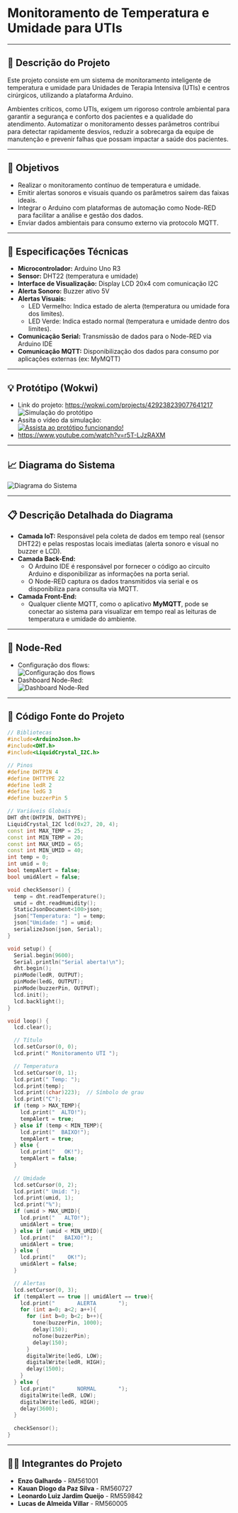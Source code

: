 # Monitoramento de Temperatura e Umidade para UTIs
---
## 📝 Descrição do Projeto

Este projeto consiste em um sistema de monitoramento inteligente de temperatura e umidade para Unidades de Terapia Intensiva (UTIs) e centros cirúrgicos, utilizando a plataforma Arduino.

Ambientes críticos, como UTIs, exigem um rigoroso controle ambiental para garantir a segurança e conforto dos pacientes e a qualidade do atendimento. Automatizar o monitoramento desses parâmetros contribui para detectar rapidamente desvios, reduzir a sobrecarga da equipe de manutenção e prevenir falhas que possam impactar a saúde dos pacientes.

---
## 🎯 Objetivos

- Realizar o monitoramento contínuo de temperatura e umidade.
- Emitir alertas sonoros e visuais quando os parâmetros saírem das faixas ideais.
- Integrar o Arduino com plataformas de automação como Node-RED para facilitar a análise e gestão dos dados.
- Enviar dados ambientais para consumo externo via protocolo MQTT.

---
## 🔧 Especificações Técnicas

- **Microcontrolador:** Arduino Uno R3
- **Sensor:** DHT22 (temperatura e umidade)
- **Interface de Visualização:** Display LCD 20x4 com comunicação I2C
- **Alerta Sonoro:** Buzzer ativo 5V
- **Alertas Visuais:**  
  - LED Vermelho: Indica estado de alerta (temperatura ou umidade fora dos limites).
  - LED Verde: Indica estado normal (temperatura e umidade dentro dos limites).
- **Comunicação Serial:** Transmissão de dados para o Node-RED via Arduino IDE
- **Comunicação MQTT:** Disponibilização dos dados para consumo por aplicações externas (ex: MyMQTT)

---
## 💡 Protótipo (Wokwi)

- Link do projeto: https://wokwi.com/projects/429238239077641217 <br>
![Simulação do protótipo](prototipo.png) <br>
- Assita o vídeo da simulação: <br>
[![Assista ao protótipo funcionando!](https://img.youtube.com/vi/r5T-LJzRAXM/hqdefault.jpg)](https://www.youtube.com/watch?v=r5T-LJzRAXM)
- https://www.youtube.com/watch?v=r5T-LJzRAXM
---
## 📈 Diagrama do Sistema

![Diagrama do Sistema](diagrama.png)

---
## 📋 Descrição Detalhada do Diagrama

- **Camada IoT:** Responsável pela coleta de dados em tempo real (sensor DHT22) e pelas respostas locais imediatas (alerta sonoro e visual no buzzer e LCD).  
- **Camada Back-End:** 
  - O Arduino IDE é responsável por fornecer o código ao circuito Arduino e disponibilizar as informações na porta serial.
  - O Node-RED captura os dados transmitidos via serial e os disponibiliza para consulta via MQTT.
- **Camada Front-End:** 
  - Qualquer cliente MQTT, como o aplicativo **MyMQTT**, pode se conectar ao sistema para visualizar em tempo real as leituras de temperatura e umidade do ambiente.
---
## 🔗 Node-Red

- Configuração dos flows: <br>
![Configuração dos flows](nodes.png)
- Dashboard Node-Red: <br>
![Dashboard Node-Red](dashboard.png)

---
## 📜 Código Fonte do Projeto

```cpp
// Bibliotecas
#include<ArduinoJson.h>
#include<DHT.h>
#include<LiquidCrystal_I2C.h>

// Pinos
#define DHTPIN 4
#define DHTTYPE 22
#define ledR 2
#define ledG 3 
#define buzzerPin 5

// Variáveis Globais
DHT dht(DHTPIN, DHTTYPE);
LiquidCrystal_I2C lcd(0x27, 20, 4);
const int MAX_TEMP = 25;
const int MIN_TEMP = 20;
const int MAX_UMID = 65;
const int MIN_UMID = 40;
int temp = 0;
int umid = 0;
bool tempAlert = false;
bool umidAlert = false;

void checkSensor() {
  temp = dht.readTemperature();
  umid = dht.readHumidity();
  StaticJsonDocument<100>json;
  json["Temperatura: "] = temp;
  json["Umidade: "] = umid;
  serializeJson(json, Serial);
}

void setup() {
  Serial.begin(9600);
  Serial.println("Serial aberta!\n");
  dht.begin();
  pinMode(ledR, OUTPUT);
  pinMode(ledG, OUTPUT);
  pinMode(buzzerPin, OUTPUT);
  lcd.init();
  lcd.backlight();
}

void loop() {
  lcd.clear();

  // Título
  lcd.setCursor(0, 0);
  lcd.print(" Monitoramento UTI ");

  // Temperatura
  lcd.setCursor(0, 1);
  lcd.print(" Temp: ");
  lcd.print(temp);
  lcd.print((char)223);  // Símbolo de grau
  lcd.print("C");
  if (temp > MAX_TEMP){
    lcd.print("  ALTO!");
    tempAlert = true;
  } else if (temp < MIN_TEMP){
    lcd.print("  BAIXO!");
    tempAlert = true;
  } else {
    lcd.print("   OK!");
    tempAlert = false;
  }
  
  // Umidade
  lcd.setCursor(0, 2);
  lcd.print(" Umid: ");
  lcd.print(umid, 1);
  lcd.print("%");
  if (umid > MAX_UMID){
    lcd.print("   ALTO!");
    umidAlert = true;
  } else if (umid < MIN_UMID){
    lcd.print("   BAIXO!");
    umidAlert = true;
  } else {
    lcd.print("    OK!");
    umidAlert = false;
  }

  // Alertas
  lcd.setCursor(0, 3);
  if (tempAlert == true || umidAlert == true){
    lcd.print("       ALERTA       ");
    for (int a=0; a<2; a++){
      for (int b=0; b<2; b++){
        tone(buzzerPin, 1000);
        delay(150);            
        noTone(buzzerPin);
        delay(150);
      }
      digitalWrite(ledG, LOW);
      digitalWrite(ledR, HIGH);
      delay(1500);
    }  
  } else {
    lcd.print("       NORMAL       ");
    digitalWrite(ledR, LOW);
    digitalWrite(ledG, HIGH);
    delay(3600);
  }
  
  checkSensor();
}
```

---
## 👨‍💻 Integrantes do Projeto

- **Enzo Galhardo** - RM561001
- **Kauan Diogo da Paz Silva** - RM560727
- **Leonardo Luiz Jardim Queijo** - RM559842
- **Lucas de Almeida Villar** - RM560005

